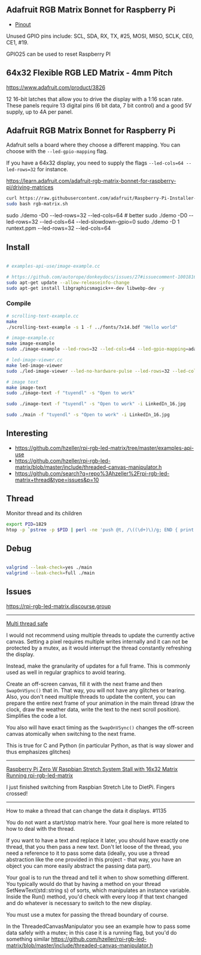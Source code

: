 ##  Adafruit RGB Matrix Bonnet for Raspberry Pi 

- [Pinout](https://learn.adafruit.com/adafruit-rgb-matrix-bonnet-for-raspberry-pi/pinouts)

Unused GPIO pins include: SCL, SDA, RX, TX, #25, MOSI, MISO, SCLK, CE0, CE1, #19.

GPIO25 can be used to reset Raspberry PI


## 64x32 Flexible RGB LED Matrix - 4mm Pitch

https://www.adafruit.com/product/3826

12 16-bit latches that allow you to drive the display with a 1:16 scan rate.
These panels require 13 digital pins (6 bit data, 7 bit control) and a good 5V supply, up to 4A per panel.


##  Adafruit RGB Matrix Bonnet for Raspberry Pi

Adafruit sells a board where they choose a different mapping. You can choose with the `--led-gpio-mapping` flag.

If you have a 64x32 display, you need to supply the flags `--led-cols=64 --led-rows=32` for instance.




https://learn.adafruit.com/adafruit-rgb-matrix-bonnet-for-raspberry-pi/driving-matrices

```bash
curl https://raw.githubusercontent.com/adafruit/Raspberry-Pi-Installer-Scripts/main/rgb-matrix.sh >rgb-matrix.sh
sudo bash rgb-matrix.sh
```

sudo ./demo -D0 --led-rows=32 --led-cols=64 # better
sudo ./demo -D0 --led-rows=32 --led-cols=64 --led-slowdown-gpio=0
sudo ./demo -D 1 runtext.ppm --led-rows=32 --led-cols=64


## Install

```bash

# examples-api-use/image-example.cc

# https://github.com/autorope/donkeydocs/issues/27#issuecomment-1001816493
sudo apt-get update --allow-releaseinfo-change
sudo apt-get install libgraphicsmagick++-dev libwebp-dev -y
```

### Compile

```bash
# scrolling-text-example.cc
make
./scrolling-text-example -s 1 -f ../fonts/7x14.bdf "Hello world"

# image-example.cc
make image-example
sudo ./image-example --led-rows=32 --led-cols=64 --led-gpio-mapping=adafruit-hat LinkedIn_32.jpg

# led-image-viewer.cc
make led-image-viewer
sudo ./led-image-viewer --led-no-hardware-pulse --led-rows=32 --led-cols=64 --led-gpio-mapping=adafruit-hat LinkedIn_32.jpg

# image text
make image-text
sudo ./image-text -f "tuyendl" -s "Open to work"

sudo ./image-text -f "tuyendl" -s "Open to work" -i LinkedIn_16.jpg

sudo ./main -f "tuyendl" -s "Open to work" -i LinkedIn_16.jpg
```

## Interesting
- https://github.com/hzeller/rpi-rgb-led-matrix/tree/master/examples-api-use
- https://github.com/hzeller/rpi-rgb-led-matrix/blob/master/include/threaded-canvas-manipulator.h
- https://github.com/search?q=repo%3Ahzeller%2Frpi-rgb-led-matrix+thread&type=issues&p=10


## Thread

Monitor thread and its children

```bash
export PID=1829
htop -p `pstree -p $PID | perl -ne 'push @t, /\((\d+)\)/g; END { print join ",", @t }'`
```

## Debug

```bash

valgrind --leak-check=yes ./main
valgrind --leak-check=full ./main
```

## Issues

https://rpi-rgb-led-matrix.discourse.group


---
[Multi thread safe](https://github.com/hzeller/rpi-rgb-led-matrix/issues/1494#issuecomment-1368440225)

I would not recommend using multiple threads to update the currently active canvas. Setting a pixel requires multiple writes internally and it can not be protected by a mutex, as it would interrupt the thread constantly refreshing the display.

Instead, make the granularity of updates for a full frame. This is commonly used as well in regular graphics to avoid tearing.

Create an off-screen canvas, fill it with the next frame and then `SwapOnVSync()` that in. That way, you will not have any glitches or tearing. Also, you don't need multiple threads to update the content, you can prepare the entire next frame of your animation in the main thread (draw the clock, draw the weather data, write the text to the next scroll position). Simplifies the code a lot.

You also will have exact timing as the `SwapOnVSync()` changes the off-screen canvas atomically when switching to the next frame.

This is true for C and Python (in particular Python, as that is way slower and thus emphasizes glitches)

---

[Raspberry Pi Zero W Raspbian Stretch System Stall with 16x32 Matrix Running rpi-rgb-led-matrix](https://github.com/hzeller/rpi-rgb-led-matrix/issues/1210)

I just finished switching from Raspbian Stretch Lite to DietPi. Fingers crossed!

---

How to make a thread that can change the data it displays. #1135

You do not want a start/stop matrix here. Your goal here is more related to how to deal with the thread.

If you want to have a text and replace it later, you should have exactly one thread, that you then pass a new text. Don't let loose of the thread, you need a reference to it to pass some data (ideally, you use a thread abstraction like the one provided in this project - that way, you have an object you can more easily abstract the passing data part).

Your goal is to run the thread and tell it when to show something different. You typically would do that by having a method on your thread SetNewText(std::string s) of sorts, which manipulates an instance variable. Inside the Run() method, you'd check with every loop if that text changed and do whatever is necessary to switch to the new display.

You must use a mutex for passing the thread boundary of course.

In the ThreadedCanvasManipulator you see an example how to pass some data safely with a mutex; in this case it is a running flag, but you'd do something similar
https://github.com/hzeller/rpi-rgb-led-matrix/blob/master/include/threaded-canvas-manipulator.h